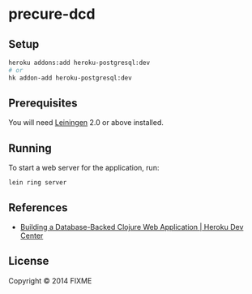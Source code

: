 # precure-dcd

## Setup

```sh
heroku addons:add heroku-postgresql:dev
# or
hk addon-add heroku-postgresql:dev
```

## Prerequisites

You will need [Leiningen][1] 2.0 or above installed.

[1]: https://github.com/technomancy/leiningen

## Running

To start a web server for the application, run:

    lein ring server

## References

* [Building a Database-Backed Clojure Web Application | Heroku Dev Center](https://devcenter.heroku.com/articles/clojure-web-application)

## License

Copyright © 2014 FIXME
